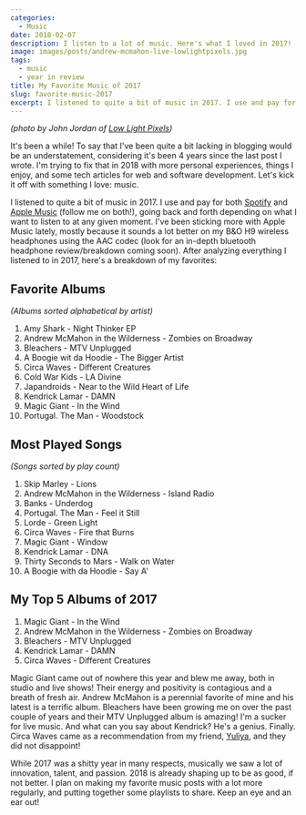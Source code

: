 ```yaml
---
categories:
  - Music
date: 2018-02-07
description: I listen to a lot of music. Here's what I loved in 2017!
image: images/posts/andrew-mcmahon-live-lowlightpixels.jpg
tags:
  - music
  - year in review
title: My Favorite Music of 2017
slug: favorite-music-2017
excerpt: I listened to quite a bit of music in 2017. I use and pay for both Spotify and Apple Music (follow me on both!), going back and forth depending on what I want to listen to at any given moment. I've been sticking more with Apple Music lately, mostly because it sounds a lot better on my B&O H9 wireless headphones using the AAC codec (look for an in-depth bluetooth headphone review/breakdown coming soon). After analyzing everything I listened to in 2017, here's a breakdown of my favorites.
---
```


_(photo by John Jordan of [Low Light Pixels][lowlightpixels])_

It's been a while! To say that I've been quite a bit lacking in blogging would be an understatement, considering it's been 4 years since the last post I wrote. I'm trying to fix that in 2018 with more personal experiences, things I enjoy, and some tech articles for web and software development. Let's kick it off with something I love: music.

I listened to quite a bit of music in 2017. I use and pay for both [Spotify][mattspotify] and [Apple Music][mattapplemusic] (follow me on both!), going back and forth depending on what I want to listen to at any given moment. I've been sticking more with Apple Music lately, mostly because it sounds a lot better on my B&O H9 wireless headphones using the AAC codec (look for an in-depth bluetooth headphone review/breakdown coming soon). After analyzing everything I listened to in 2017, here's a breakdown of my favorites:

## Favorite Albums

_(Albums sorted alphabetical by artist)_

1. Amy Shark - Night Thinker EP
2. Andrew McMahon in the Wilderness - Zombies on Broadway
3. Bleachers - MTV Unplugged
4. A Boogie wit da Hoodie - The Bigger Artist
5. Circa Waves - Different Creatures
6. Cold War Kids - LA Divine
7. Japandroids - Near to the Wild Heart of Life
8. Kendrick Lamar - DAMN
9. Magic Giant - In the Wind
10. Portugal. The Man - Woodstock

## Most Played Songs

_(Songs sorted by play count)_

1. Skip Marley - Lions
2. Andrew McMahon in the Wilderness - Island Radio
3. Banks - Underdog
4. Portugal. The Man - Feel it Still
5. Lorde - Green Light
6. Circa Waves - Fire that Burns
7. Magic Giant - Window
8. Kendrick Lamar - DNA
9. Thirty Seconds to Mars - Walk on Water
10. A Boogie with da Hoodie - Say A'

## My Top 5 Albums of 2017

1. Magic Giant - In the Wind
2. Andrew McMahon in the Wilderness - Zombies on Broadway
3. Bleachers - MTV Unplugged
4. Kendrick Lamar - DAMN
5. Circa Waves - Different Creatures

Magic Giant came out of nowhere this year and blew me away, both in studio and live shows! Their energy and positivity is contagious and a breath of fresh air. Andrew McMahon is a perennial favorite of mine and his latest is a terrific album. Bleachers have been growing me on over the past couple of years and their MTV Unplugged album is amazing! I'm a sucker for live music. And what can you say about Kendrick? He's a genius. Finally. Circa Waves came as a recommendation from my friend, [Yuliya][yuliya], and they did not disappoint!

While 2017 was a shitty year in many respects, musically we saw a lot of innovation, talent, and passion. 2018 is already shaping up to be as good, if not better. I plan on making my favorite music posts with a lot more regularly, and putting together some playlists to share. Keep an eye and an ear out!

[lowlightpixels]: http://lowlightpixels.com
[mattspotify]: https://open.spotify.com/user/mattbanks14?si=M52KWRE3Rfm4YnxVAjpaHA
[mattapplemusic]: https://itunes.apple.com/profile/mattbanks
[yuliya]: https://twitter.com/yuliyapeshkova
